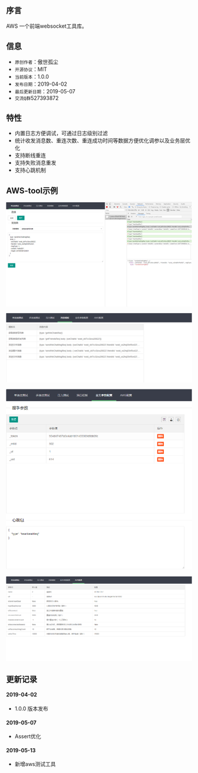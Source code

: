 ## 序言

AWS 一个前端websocket工具库。

## 信息

- `原创作者`：傲世孤尘
- `开源协议`：MIT
- `当前版本`：1.0.0
- `发布日期`：2019-04-02
- `最后更新日期`：2019-05-07
- `交流Q群`527393872 

## 特性
- 内置日志方便调试，可通过日志级别过滤
- 统计收发消息数、重连次数、重连成功时间等数据方便优化调参以及业务层优化
- 支持断线重连
- 支持失败消息重发
- 支持心跳机制

## AWS-tool示例

![](img/1.png)

![](img/2.png)

![](img/3.png)

![](img/4.png)

## 更新记录

#### 2019-04-02
- 1.0.0 版本发布

#### 2019-05-07
- Assert优化

#### 2019-05-13
- 新增aws测试工具